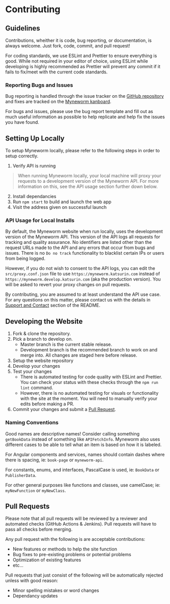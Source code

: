 # Contributing

## Guidelines

Contributions, wheither it is code, bug reporting, or documentation, is always welcome. Just fork, code, commit, and pull request!

For coding standards, we use ESLint and Prettier to ensure everything is good. While not required in your editor of choice, using ESLint while developing is highly recommended as Prettier will prevent any commit if it fails to fix/meet with the current code standards.

### Reporting Bugs and Issues

Bug reporting is handled through the issue tracker on the [GitHub repository](https://github.com/Butterstroke/Myneworm/issues/new/choose) and fixes are tracked on the [Myneworm kanboard](https://kanboard.katsurin.com/?controller=BoardViewController&action=readonly&token=00ab148e01a355885744e79894b444bef14000e35e8459ec7e66848fa9fa).

For bugs and issues, please use the bug report template and fill out as much useful information as possible to help replicate and help fix the issues you have found.

## Setting Up Locally

To setup Myneworm locally, please refer to the following steps in order to setup correctly.

1. Verify API is running
> When running Myneworm locally, your local machine will proxy your requests to a development version of the Myneworm API. For more information on this, see the API usage section further down below.
2. Install dependancies
3. Run `npm start` to build and launch the web app
4. Visit the address given on successful launch

### API Usage for Local Installs

By default, the Myneworm website when run locally, uses the development version of the Myneworm API. This version of the API logs all requests for tracking and quality assurance. No identifiers are listed other than the request URLs made to the API and any errors that occur from bugs and issues. There is no `Do no track` functionality to blacklist certain IPs or users from being logged.

However, if you do not wish to consent to the API logs, you can edit the `src/proxy.conf.json` file to use `https://myneworm.katsurin.com` instead of `https://myneworm.develop.katsurin.com` (aka the production version). You will be asked to revert your proxy changes on pull requests.

By contributing, you are assumed to at least understand the API use case. For any questions on this matter, please contact us with the details in [Support and Contact](https://github.com/Butterstroke/Myneworm#support-and-contact) section of the README. 

## Developing the Website

1. Fork & clone the repository. 
2. Pick a branch to develop on. 
   * Master branch is the current stable release.
   * Development branch is the recommended branch to work on and merge into. All changes are staged here before release.
3. Setup the website repository
4. Develop your changes
5. Test your changes
   * There is automated testing for code quality with ESLint and Prettier. You can check your status with these checks through the `npm run lint` command.
   * However, there is no automated testing for visuals or functionality with the site at the moment. You will need to manually verify your edits before making a PR.
6. Commit your changes and submit a [Pull Request](https://github.com/Butterstroke/Myneworm/pulls).

### Naming Conventions

Good names are descriptive names! Consider calling something `getBookData` instead of something like `APIFetchInfo`. Myneworm also uses different cases to be able to tell what an item is based on how it is labeled.

For Angular components and services, names should contain dashes where there is spacing, ie: `book-page` or `myneworm-api`.

For constants, enums, and interfaces, PascalCase is used, ie: `BookData` or `PublisherData`.

For other general purposes like functions and classes, use camelCase; ie: `myNewFunction` or `myNewClass`.

## Pull Requests 

Please note that all pull requests will be reviewed by a reviewer and automated checks (GitHub Actions & Jenkins). Pull requests will have to pass all checks before merging.

Any pull request with the following is are acceptable contributions:
* New features or methods to help the site function
* Bug fixes to pre-existing problems or potential problems
* Optimization of existing features
* etc...

Pull requests that just consist of the following will be automatically rejected unless with good reason:
* Minor spelling mistakes or word changes
* Dependancy updates
